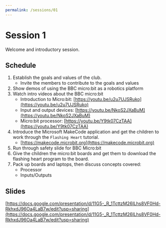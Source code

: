 ```yaml
---
permalink: /sessions/01
---
```

# Session 1

Welcome and introductory session.

## Schedule

1. Establish the goals and values of the club. 
    - Invite the members to contribute to the goals and values
2. Show demos of using the BBC micro:bit as a robotics platform
2. Watch intro videos about the BBC micro:bit
    - Introduction to Micro:bit: [https://youtu.be/u2u7UJSRuko](https://youtu.be/u2u7UJSRuko)
    - Input and output devices: [https://youtu.be/NkoS2JXaBuM](https://youtu.be/NkoS2JXaBuM)
    - Micro:bit processor: [https://youtu.be/Y9tk07CzTAA](https://youtu.be/Y9tk07CzTAA)
2. Introduce the Microsoft MakeCode application and get the children to work through the `Flashing Heart` tutorial.  
    - [https://makecode.microbit.org](https://makecode.microbit.org)
3. Run through safety slide for BBC Micro:bit
4. Give the children the micro:bit boards and get them to download the flashing heart program to the board.
5. Pack up boards and laptops, then discuss concepts covered:
    - Processor
    - Inputs/Outputs

## Slides

[https://docs.google.com/presentation/d/11G5-_R_1TcttzM26ILhs8VF0Hd-RkhxdJ96Oa4LaB7w/edit?usp=sharing](https://docs.google.com/presentation/d/11G5-_R_1TcttzM26ILhs8VF0Hd-RkhxdJ96Oa4LaB7w/edit?usp=sharing)
